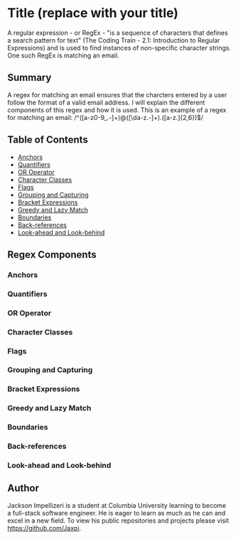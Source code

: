 # Title (replace with your title)

A regular expression - or RegEx - "is a sequence of characters that defines a search pattern for text" (The Coding Train - 2.1: Introduction to Regular Expressions) and is used to find instances of non-specific character strings. One such RegEx is matching an email.

## Summary

A regex for matching an email ensures that the charcters entered by a user follow the format of a valid email address. I will explain the different components of this regex and how it is used.
This is an example of a regex for matching an email:
/^([a-z0-9_\.-]+)@([\da-z\.-]+)\.([a-z\.]{2,6})$/

## Table of Contents

- [Anchors](#anchors)
- [Quantifiers](#quantifiers)
- [OR Operator](#or-operator)
- [Character Classes](#character-classes)
- [Flags](#flags)
- [Grouping and Capturing](#grouping-and-capturing)
- [Bracket Expressions](#bracket-expressions)
- [Greedy and Lazy Match](#greedy-and-lazy-match)
- [Boundaries](#boundaries)
- [Back-references](#back-references)
- [Look-ahead and Look-behind](#look-ahead-and-look-behind)

## Regex Components



### Anchors



### Quantifiers



### OR Operator



### Character Classes



### Flags



### Grouping and Capturing



### Bracket Expressions



### Greedy and Lazy Match



### Boundaries



### Back-references



### Look-ahead and Look-behind



## Author

Jackson Impellizeri is a student at Columbia University learning to become a full-stack software engineer. He is eager to learn as much as he can and excel in a new field. To view his public repositories and projects please visit https://github.com/Jaxpi.
